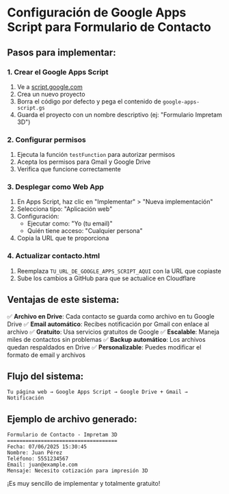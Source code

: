 # Configuración de Google Apps Script para Formulario de Contacto

## Pasos para implementar:

### 1. Crear el Google Apps Script
1. Ve a [script.google.com](https://script.google.com)
2. Crea un nuevo proyecto
3. Borra el código por defecto y pega el contenido de `google-apps-script.gs`
4. Guarda el proyecto con un nombre descriptivo (ej: "Formulario Impretam 3D")

### 2. Configurar permisos
1. Ejecuta la función `testFunction` para autorizar permisos
2. Acepta los permisos para Gmail y Google Drive
3. Verifica que funcione correctamente

### 3. Desplegar como Web App
1. En Apps Script, haz clic en "Implementar" > "Nueva implementación"
2. Selecciona tipo: "Aplicación web"
3. Configuración:
   - Ejecutar como: "Yo (tu email)"
   - Quién tiene acceso: "Cualquier persona"
4. Copia la URL que te proporciona

### 4. Actualizar contacto.html
1. Reemplaza `TU_URL_DE_GOOGLE_APPS_SCRIPT_AQUI` con la URL que copiaste
2. Sube los cambios a GitHub para que se actualice en Cloudflare

## Ventajas de este sistema:

✅ **Archivo en Drive**: Cada contacto se guarda como archivo en tu Google Drive
✅ **Email automático**: Recibes notificación por Gmail con enlace al archivo
✅ **Gratuito**: Usa servicios gratuitos de Google
✅ **Escalable**: Maneja miles de contactos sin problemas
✅ **Backup automático**: Los archivos quedan respaldados en Drive
✅ **Personalizable**: Puedes modificar el formato de email y archivos

## Flujo del sistema:
```
Tu página web → Google Apps Script → Google Drive + Gmail → Notificación
```

## Ejemplo de archivo generado:
```
Formulario de Contacto - Impretam 3D
====================================
Fecha: 07/06/2025 15:30:45
Nombre: Juan Pérez
Teléfono: 5551234567
Email: juan@example.com
Mensaje: Necesito cotización para impresión 3D
```

¡Es muy sencillo de implementar y totalmente gratuito!
